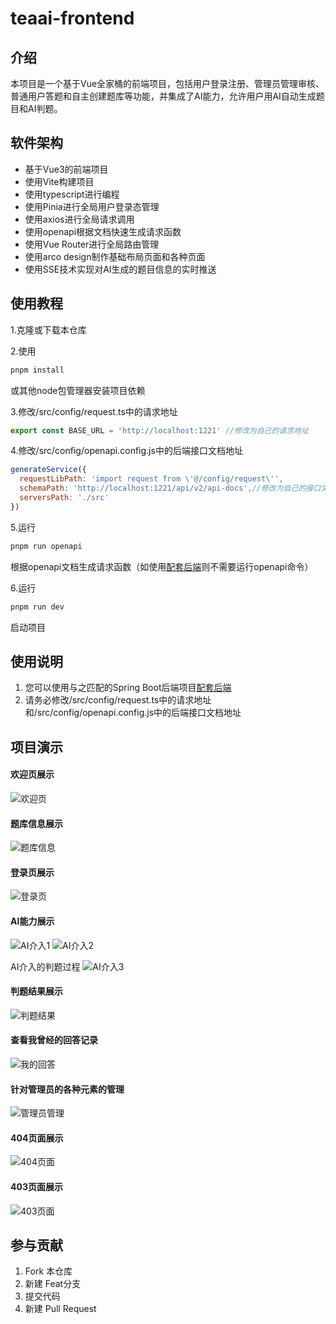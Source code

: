 # teaai-frontend

## 介绍

本项目是一个基于Vue全家桶的前端项目，包括用户登录注册、管理员管理审核、普通用户答题和自主创建题库等功能，并集成了AI能力，允许用户用AI自动生成题目和AI判题。

## 软件架构

- 基于Vue3的前端项目
- 使用Vite构建项目
- 使用typescript进行编程
- 使用Pinia进行全局用户登录态管理
- 使用axios进行全局请求调用
- 使用openapi根据文档快速生成请求函数
- 使用Vue Router进行全局路由管理
- 使用arco design制作基础布局页面和各种页面
- 使用SSE技术实现对AI生成的题目信息的实时推送

## 使用教程

1.克隆或下载本仓库

2.使用

```bash
pnpm install
```

或其他node包管理器安装项目依赖

3.修改/src/config/request.ts中的请求地址

```typescript
export const BASE_URL = 'http://localhost:1221' //修改为自己的请求地址
```

4.修改/src/config/openapi.config.js中的后端接口文档地址

```javascript
generateService({
  requestLibPath: 'import request from \'@/config/request\'',
  schemaPath: 'http://localhost:1221/api/v2/api-docs',//修改为自己的接口文档地址
  serversPath: './src'
})

```

5.运行

```bash
pnpm run openapi
```

根据openapi文档生成请求函数（如使用[配套后端](https://gitee.com/colablack/teaai-backend)则不需要运行openapi命令）

6.运行

```bash
pnpm run dev
```

启动项目

## 使用说明

1. 您可以使用与之匹配的Spring Boot后端项目[配套后端](https://gitee.com/colablack/teaai-backend)
2. 请务必修改/src/config/request.ts中的请求地址和/src/config/openapi.config.js中的后端接口文档地址

## 项目演示

#### 欢迎页展示

![欢迎页](https://2f7171c5.cloudflare-imgbed-bo7.pages.dev/file/1728111424592_主页.png)

#### 题库信息展示
![题库信息](https://2f7171c5.cloudflare-imgbed-bo7.pages.dev/file/1728111521003_题库卡片.png)
#### 登录页展示
![登录页](https://2f7171c5.cloudflare-imgbed-bo7.pages.dev/file/1727872447917_登录注册.png)

#### AI能力展示
![AI介入1](https://2f7171c5.cloudflare-imgbed-bo7.pages.dev/file/1728111591440_AI介入.png)
![AI介入2](https://2f7171c5.cloudflare-imgbed-bo7.pages.dev/file/1728111587380_AI介入2.png)

AI介入的判题过程
![AI介入3](https://2f7171c5.cloudflare-imgbed-bo7.pages.dev/file/1728111715706_判题AI介入.png)

#### 判题结果展示
![判题结果](https://2f7171c5.cloudflare-imgbed-bo7.pages.dev/file/1728112139242_判题结果页.png)

#### 查看我曾经的回答记录
![我的回答](https://2f7171c5.cloudflare-imgbed-bo7.pages.dev/file/1728112233519_我的回答.png)

#### 针对管理员的各种元素的管理
![管理员管理](https://2f7171c5.cloudflare-imgbed-bo7.pages.dev/file/1728112332923_用户题目题库答题记录管理.png)
#### 404页面展示

![404页面](https://2f7171c5.cloudflare-imgbed-bo7.pages.dev/file/1727872621533_404.png)

#### 403页面展示

![403页面](https://2f7171c5.cloudflare-imgbed-bo7.pages.dev/file/1727872628832_403.png)

## 参与贡献

1. Fork 本仓库
2. 新建 Feat分支
3. 提交代码
4. 新建 Pull Request
